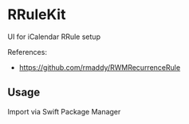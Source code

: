 # RRuleKit

UI for iCalendar RRule setup

References:
- https://github.com/rmaddy/RWMRecurrenceRule

## Usage
Import via Swift Package Manager
